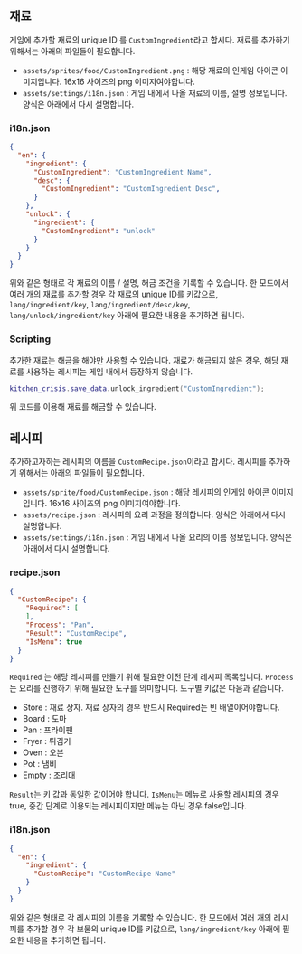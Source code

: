 
## 재료

게임에 추가할 재료의 unique ID 를 `CustomIngredient`라고 합시다. 재료를 추가하기 위해서는 아래의 파일들이 필요합니다.

- `assets/sprites/food/CustomIngredient.png` : 해당 재료의 인게임 아이콘 이미지입니다. 16x16 사이즈의 png 이미지여야합니다.
- `assets/settings/i18n.json` : 게임 내에서 나올 재료의 이름, 설명 정보입니다. 양식은 아래에서 다시 설명합니다.


### i18n.json

```json
{
  "en": {
    "ingredient": {
      "CustomIngredient": "CustomIngredient Name",
      "desc": {
        "CustomIngredient": "CustomIngredient Desc",
      }
    },
    "unlock": {
      "ingredient": {
        "CustomIngredient": "unlock"
      }
    }
  } 
}
```

위와 같은 형태로 각 재료의 이름 / 설명, 해금 조건을 기록할 수 있습니다. 한 모드에서 여러 개의 재료를 추가할 경우 각 재료의 unique ID를 키값으로, `lang/ingredient/key`, `lang/ingredient/desc/key`, `lang/unlock/ingredient/key` 아래에 필요한 내용을 추가하면 됩니다.

### Scripting

추가한 재료는 해금을 해야만 사용할 수 있습니다. 재료가 해금되지 않은 경우, 해당 재료를 사용하는 레시피는 게임 내에서 등장하지 않습니다.

```lua
kitchen_crisis.save_data.unlock_ingredient("CustomIngredient");
```

위 코드를 이용해 재료를 해금할 수 있습니다.

## 레시피

추가하고자하는 레시피의 이름을 `CustomRecipe.json`이라고 합시다. 레시피를 추가하기 위해서는 아래의 파일들이 필요합니다.

- `assets/sprite/food/CustomRecipe.json` : 해당 레시피의 인게임 아이콘 이미지입니다. 16x16 사이즈의 png 이미지여야합니다.
- `assets/recipe.json` : 레시피의 요리 과정을 정의합니다. 양식은 아래에서 다시 설명합니다.
- `assets/settings/i18n.json` : 게임 내에서 나올 요리의 이름 정보입니다. 양식은 아래에서 다시 설명합니다.

### recipe.json

```json
{
  "CustomRecipe": {
    "Required": [
    ],
    "Process": "Pan",
    "Result": "CustomRecipe",
    "IsMenu": true
  }
}
```

`Required` 는 해당 레시피를 만들기 위해 필요한 이전 단계 레시피 목록입니다. `Process`는 요리를 진행하기 위해 필요한 도구를 의미합니다. 도구별 키값은 다음과 같습니다.

- Store : 재료 상자. 재료 상자의 경우 반드시 Required는 빈 배열이어야합니다.
- Board : 도마
- Pan : 프라이팬
- Fryer : 튀김기
- Oven : 오븐
- Pot : 냄비
- Empty : 조리대

`Result`는 키 값과 동일한 값이어야 합니다. `IsMenu`는 메뉴로 사용할 레시피의 경우 true, 중간 단계로 이용되는 레시피이지만 메뉴는 아닌 경우 false입니다.

### i18n.json

```json
{
  "en": {
    "ingredient": {
      "CustomRecipe": "CustomRecipe Name"
    }
  }
}
```

위와 같은 형태로 각 레시피의 이름을 기록할 수 있습니다. 한 모드에서 여러 개의 레시피를 추가할 경우 각 보물의 unique ID를 키값으로, `lang/ingredient/key` 아래에 필요한 내용을 추가하면 됩니다.
